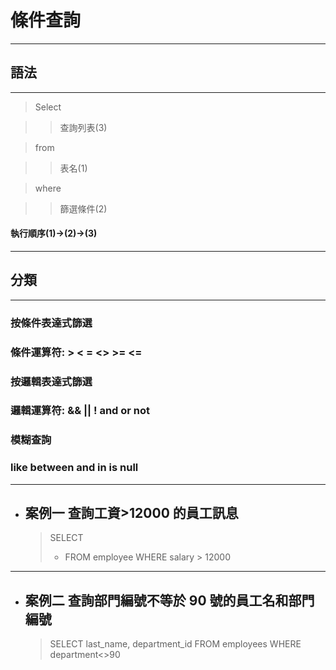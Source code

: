 # 條件查詢

---

## 語法

---

> Select

> > 查詢列表(3)

> from

> > 表名(1)

> where

> > 篩選條件(2)

#### 執行順序(1)->(2)->(3)

---

## 分類

---

### 按條件表達式篩選

### 條件運算符: > < = <> >= <=

### 按邏輯表達式篩選

### 邏輯運算符: && || ! and or not

### 模糊查詢

### like between and in is null

---

- ## 案例一 查詢工資>12000 的員工訊息
  > SELECT
  >
  > - FROM
  >   employee
  >   WHERE salary > 12000

---

- ## 案例二 查詢部門編號不等於 90 號的員工名和部門編號
  > SELECT
  > last_name, department_id
  > FROM
  > employees
  > WHERE department<>90
